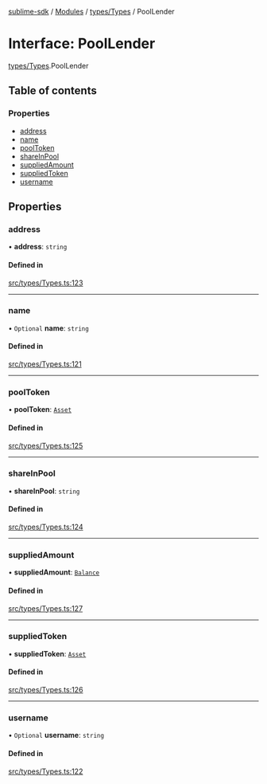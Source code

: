 [sublime-sdk](../README.md) / [Modules](../modules.md) / [types/Types](../modules/types_Types.md) / PoolLender

# Interface: PoolLender

[types/Types](../modules/types_Types.md).PoolLender

## Table of contents

### Properties

- [address](types_Types.PoolLender.md#address)
- [name](types_Types.PoolLender.md#name)
- [poolToken](types_Types.PoolLender.md#pooltoken)
- [shareInPool](types_Types.PoolLender.md#shareinpool)
- [suppliedAmount](types_Types.PoolLender.md#suppliedamount)
- [suppliedToken](types_Types.PoolLender.md#suppliedtoken)
- [username](types_Types.PoolLender.md#username)

## Properties

### address

• **address**: `string`

#### Defined in

[src/types/Types.ts:123](https://github.com/sublime-finance/sublime-sdk/blob/a849f6d/src/types/Types.ts#L123)

___

### name

• `Optional` **name**: `string`

#### Defined in

[src/types/Types.ts:121](https://github.com/sublime-finance/sublime-sdk/blob/a849f6d/src/types/Types.ts#L121)

___

### poolToken

• **poolToken**: [`Asset`](types_Types.Asset.md)

#### Defined in

[src/types/Types.ts:125](https://github.com/sublime-finance/sublime-sdk/blob/a849f6d/src/types/Types.ts#L125)

___

### shareInPool

• **shareInPool**: `string`

#### Defined in

[src/types/Types.ts:124](https://github.com/sublime-finance/sublime-sdk/blob/a849f6d/src/types/Types.ts#L124)

___

### suppliedAmount

• **suppliedAmount**: [`Balance`](types_Types.Balance.md)

#### Defined in

[src/types/Types.ts:127](https://github.com/sublime-finance/sublime-sdk/blob/a849f6d/src/types/Types.ts#L127)

___

### suppliedToken

• **suppliedToken**: [`Asset`](types_Types.Asset.md)

#### Defined in

[src/types/Types.ts:126](https://github.com/sublime-finance/sublime-sdk/blob/a849f6d/src/types/Types.ts#L126)

___

### username

• `Optional` **username**: `string`

#### Defined in

[src/types/Types.ts:122](https://github.com/sublime-finance/sublime-sdk/blob/a849f6d/src/types/Types.ts#L122)

